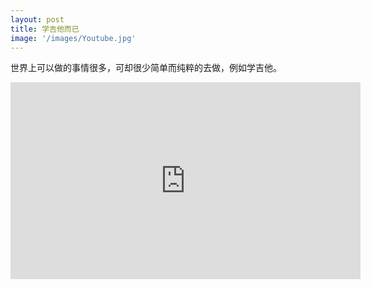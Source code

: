 ```yaml
---
layout: post
title: 学吉他而已
image: '/images/Youtube.jpg'
---
```

世界上可以做的事情很多，可却很少简单而纯粹的去做，例如学吉他。

<iframe width="560" height="315" src="https://www.youtube.com/embed/VukwBpWmRBs" frameborder="0" allow="accelerometer; autoplay; encrypted-media; gyroscope; picture-in-picture" allowfullscreen></iframe>
